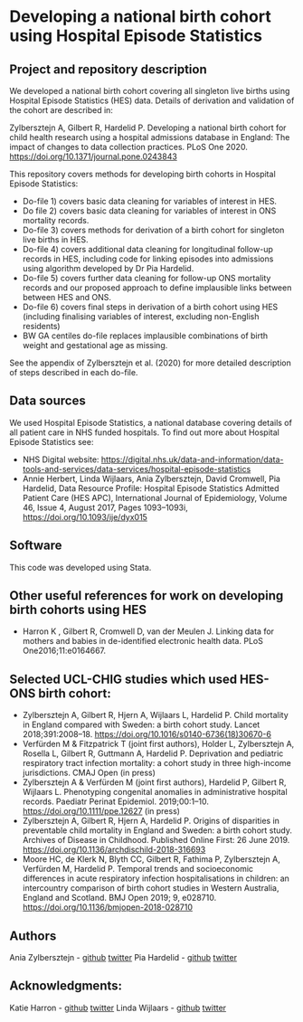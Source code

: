 # Developing a national birth cohort using Hospital Episode Statistics

## Project and repository description
We developed a national birth cohort covering all singleton live births using Hospital Episode Statistics (HES) data. Details of derivation and validation of the cohort are described in:

Zylbersztejn A, Gilbert R, Hardelid P. Developing a national birth cohort for child health research using a hospital admissions database in England: The impact of changes to data collection practices. PLoS One 2020. https://doi.org/10.1371/journal.pone.0243843

This repository covers methods for developing birth cohorts in Hospital Episode Statistics:
- Do-file 1) covers basic data cleaning for variables of interest in HES. 
- Do file 2) covers basic data cleaning for variables of interest in ONS mortality records. 
- Do-file 3) covers methods for derivation of a birth cohort for singleton live births in HES.
- Do-file 4) covers additional data cleaning for longitudinal follow-up records in HES, including code for linking episodes into admissions using algorithm developed by Dr Pia Hardelid. 
- Do-file 5) covers further data cleaning for follow-up ONS mortality records and our proposed approach to define implausible links between between HES and ONS.
- Do-file 6) covers final steps in derivation of a birth cohort using HES (including finalising variables of interest, excluding non-English residents)
- BW GA centiles do-file replaces implausible combinations of birth weight and gestational age as missing. 

See the appendix of Zylbersztejn et al. (2020) for more detailed description of steps described in each do-file.

## Data sources
We used Hospital Episode Statistics, a national database covering details of all patient care in NHS funded hospitals. To find out more about Hospital Episode Statistics see:
- NHS Digital website: https://digital.nhs.uk/data-and-information/data-tools-and-services/data-services/hospital-episode-statistics
- Annie Herbert, Linda Wijlaars, Ania Zylbersztejn, David Cromwell, Pia Hardelid, Data Resource Profile: Hospital Episode Statistics 
Admitted Patient Care (HES APC), International Journal of Epidemiology, Volume 46, Issue 4, August 2017, Pages 1093–1093i, https://doi.org/10.1093/ije/dyx015

## Software
This code was developed using Stata.

## Other useful references for work on developing birth cohorts using HES
- Harron K , Gilbert R, Cromwell D, van der Meulen J. Linking data for mothers and babies in de-identified electronic health data. PLoS One2016;11:e0164667.


## Selected UCL-CHIG studies which used HES-ONS birth cohort:
- Zylbersztejn A, Gilbert R, Hjern A, Wijlaars L, Hardelid P. Child mortality in England compared with Sweden: a birth cohort study. Lancet 2018;391:2008–18. https://doi.org/10.1016/s0140-6736(18)30670-6
- Verfürden M & Fitzpatrick T (joint first authors), Holder L, Zylbersztejn A, Rosella L, Gilbert R, Guttmann A, Hardelid P. Deprivation and pediatric respiratory tract infection mortality: a cohort study in three high-income jurisdictions. CMAJ Open (in press)
- Zylbersztejn A & Verfürden M (joint first authors), Hardelid P, Gilbert R, Wijlaars L. Phenotyping congenital anomalies in administrative hospital records. Paediatr Perinat Epidemiol. 2019;00:1–10. https://doi.org/10.1111/ppe.12627 (in press)
- Zylbersztejn A, Gilbert R, Hjern A, Hardelid P. Origins of disparities in preventable child mortality in England and Sweden: a birth cohort study. Archives of Disease in Childhood. Published Online First: 26 June 2019. https://doi.org/10.1136/archdischild-2018-316693
- Moore HC, de Klerk N, Blyth CC, Gilbert R, Fathima P, Zylbersztejn A, Verfürden M, Hardelid P. Temporal trends and socioeconomic differences in acute respiratory infection hospitalisations in children: an intercountry comparison of birth cohort studies in Western Australia, England and Scotland. BMJ Open 2019; 9, e028710. https://doi.org/10.1136/bmjopen-2018-028710


## Authors
Ania Zylbersztejn - [github](https://github.com/AniaZylb) [twitter](https://twitter.com/zylberek)
Pia Hardelid - [github](https://github.com/kanelbulle778) [twitter](https://twitter.com/PHardelid)

## Acknowledgments:
Katie Harron - [github](https://github.com/klharron)  [twitter](https://twitter.com/Klharron)
Linda Wijlaars - [github](https://github.com/LWijlaars)  [twitter](https://twitter.com/epi_counts)
